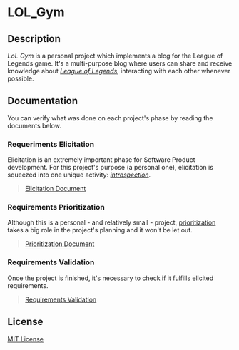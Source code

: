 # LOL_Gym

## Description

_LoL Gym_ is a personal project which implements a blog for the League of Legends game. It's a multi-purpose blog where users can share and receive knowledge about [_League of Legends_](https://na.leagueoflegends.com/en-us/), interacting with each other whenever possible.

## Documentation

You can verify what was done on each project's phase by reading the documents below.

### Requeriments Elicitation

Elicitation is an extremely important phase for Software Product development. For this project's purpose (a personal one), elicitation is squeezed into one unique activity: [_introspection_](http://advat.blogspot.com/2016/11/a-walkthrough-of-requirement.html).

> [Elicitation Document](documents/elicitation.md)

### Requirements Prioritization

Although this is a personal - and relatively small - project, [prioritization](https://en.wikipedia.org/wiki/Requirement_prioritization#:~:text=Requirement%20prioritization%20is%20used%20in,risk%20requirements%20are%20implemented%20first.) takes a big role in the project's planning and it won't be let out.

> [Prioritization Document](documents/prioritization.md)

### Requirements Validation

Once the project is finished, it's necessary to check if it fulfills elicited requirements.

> [Requirements Validation](documents/validation.md)

## License

[MIT License](LICENSE)